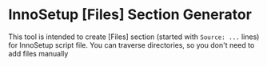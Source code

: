 # InnoSetup [Files] Section Generator

This tool is intended to create [Files] section (started with `Source: ...` lines) for InnoSetup script file.
You can traverse directories, so you don't need to add files manually